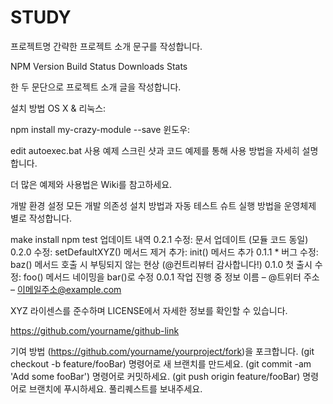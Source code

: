 # STUDY
프로젝트명
간략한 프로젝트 소개 문구를 작성합니다.

NPM Version Build Status Downloads Stats

한 두 문단으로 프로젝트 소개 글을 작성합니다.



설치 방법
OS X & 리눅스:

npm install my-crazy-module --save
윈도우:

edit autoexec.bat
사용 예제
스크린 샷과 코드 예제를 통해 사용 방법을 자세히 설명합니다.

더 많은 예제와 사용법은 Wiki를 참고하세요.

개발 환경 설정
모든 개발 의존성 설치 방법과 자동 테스트 슈트 실행 방법을 운영체제 별로 작성합니다.

make install
npm test
업데이트 내역
0.2.1
수정: 문서 업데이트 (모듈 코드 동일)
0.2.0
수정: setDefaultXYZ() 메서드 제거
추가: init() 메서드 추가
0.1.1    * 버그 수정: baz() 메서드 호출 시 부팅되지 않는 현상 (@컨트리뷰터 감사합니다!)
0.1.0
첫 출시
수정: foo() 메서드 네이밍을 bar()로 수정
0.0.1
작업 진행 중
정보
이름 – @트위터 주소 – 이메일주소@example.com

XYZ 라이센스를 준수하며 LICENSE에서 자세한 정보를 확인할 수 있습니다.

https://github.com/yourname/github-link

기여 방법
(https://github.com/yourname/yourproject/fork)을 포크합니다.
(git checkout -b feature/fooBar) 명령어로 새 브랜치를 만드세요.
(git commit -am 'Add some fooBar') 명령어로 커밋하세요.
(git push origin feature/fooBar) 명령어로 브랜치에 푸시하세요. 
풀리퀘스트를 보내주세요.
